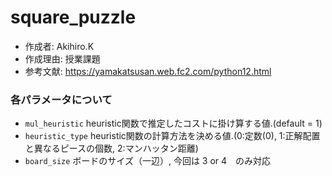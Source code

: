 # square_puzzle

* 作成者: Akihiro.K
* 作成理由: 授業課題
* 参考文献: https://yamakatsusan.web.fc2.com/python12.html

### 各パラメータについて
* ```mul_heuristic```
heuristic関数で推定したコストに掛け算する値.(default = 1)
* ```heuristic_type```
heuristic関数の計算方法を決める値.(0:定数(0), 1:正解配置と異なるピースの個数, 2:マンハッタン距離)
* ```board_size```
ボードのサイズ（一辺）, 今回は 3 or 4　のみ対応

